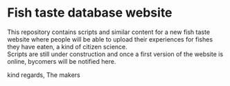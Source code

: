 # Fish taste database website
This repository contains scripts and similar content for a new fish taste website where people will be able to upload their experiences for fishes they have eaten, a kind of citizen science.  
Scripts are still under construction and once a first version of the website is online, bycomers will be notified here.

kind regards,
The makers 
